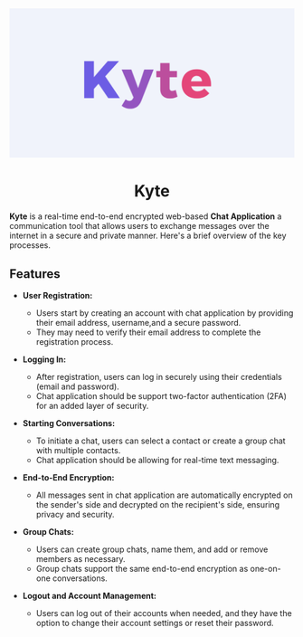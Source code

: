 <img src="https://github.com/mihirchakma/kyte/blob/main/kyte.png" alt="Alt text" title="Optional title">

<h1 align="center">Kyte</h1>

**Kyte** is a real-time end-to-end encrypted web-based **Chat Application** a communication tool that allows users to exchange messages over the internet in a secure and private manner. Here's a brief overview of the key processes.

## Features

- **User Registration:**

  - Users start by creating an account with chat application by providing their email address, username,and a secure password.
  - They may need to verify their email address to complete the registration process.

- **Logging In:**

  - After registration, users can log in securely using their credentials (email and password).
  - Chat application should be support two-factor authentication (2FA) for an added layer of security.

- **Starting Conversations:**

  - To initiate a chat, users can select a contact or create a group chat with multiple contacts.
  - Chat application should be allowing for real-time text messaging.

- **End-to-End Encryption:**

  - All messages sent in chat application are automatically encrypted on the sender's side and decrypted on the recipient's side, ensuring privacy and security.

- **Group Chats:**
  - Users can create group chats, name them, and add or remove members as necessary.
  - Group chats support the same end-to-end encryption as one-on-one conversations.

- **Logout and Account Management:**

  - Users can log out of their accounts when needed, and they have the option to change their account settings or reset their password.
